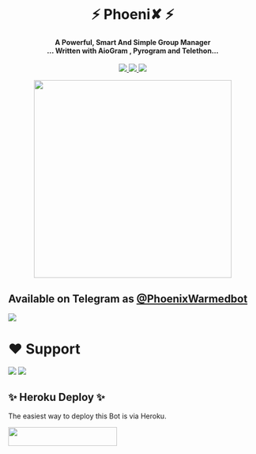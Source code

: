 <h1 align="center"><b> ⚡ Phoeni✘ ⚡ </b></h1>

<h4 align="center">A Powerful, Smart And Simple Group Manager <br> ... Written with AioGram , Pyrogram and Telethon...</h4>
<p align='center'>
  <a href="https://www.python.org/" alt="made-with-python"> <img src="https://img.shields.io/badge/Made%20with-Python-1f425f.svg?style=flat-square&logo=python&color=blue" /> </a>
  <a href="https://github.com/heyaaman/PhoenixCollosus/graphs/commit-activity" alt="Maintenance"> <img src="https://img.shields.io/badge/Maintained%3F-yes-green.svg?style=flat-square" /> </a>
  <a href="https://t.me/heyaaman" alt="Owner"> <img src="https://img.shields.io/badge/Owner%20with-black.svg?style=flat-square" /> </a>
</p>

<p align="center"><a href="https://t.me/PhoenixWarmedbot"><img src="(https://telegra.ph/file/74a1b9cf4bbf4f4880246.jpg)" width="400"></a></p>

## Available on Telegram as [@PhoenixWarmedbot](https://t.me/PhoenixWarmedbot)

<img src="https://telegra.ph/file/74a1b9cf4bbf4f4880246.jpg">

# ❤️ Support
<a href="https://t.me/CFC_BOT_support"><img src="https://img.shields.io/badge/Join-%20Support Chat-red.svg?logo=Telegram"></a>
<a href="https://t.me/phoenix_empire"><img src="https://img.shields.io/badge/Join-%20Channel-Black.svg?logo=Telegram"></a>


## ✨ Heroku Deploy ✨
The easiest way to deploy this Bot is via Heroku.

<p align="left"><a href="https://heroku.com/deploy?template=https://github.com/heyaaman/PhoenixCollosus"> <img src="https://img.shields.io/badge/Deploy%20To%20Heroku-black?style=for-the-badge&logo=heroku" width="220" height="38.45"/></a></p>
